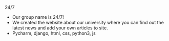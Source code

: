 24/7
- Our group name is 24/7!
- We created the website about our university where you can find out the latest news and add your own articles to site.
- Pycharm, django, html, css, python3, js
